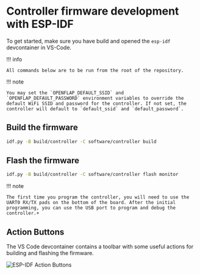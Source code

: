 # Controller firmware development with ESP-IDF

To get started, make sure you have build and opened the `esp-idf` devcontainer in VS-Code.


!!! info
    
    All commands below are to be run from the root of the repository.

!!! note

    You may set the `OPENFLAP_DEFAULT_SSID` and `OPENFLAP_DEFAULT_PASSWORD` environment variables to override the default WiFi SSID and password for the controller. If not set, the controller will default to `default_ssid` and `default_password`.

## Build the firmware

```bash
idf.py -B build/controller -C software/controller build
```

## Flash the firmware

```bash
idf.py -B build/controller -C software/controller flash monitor
```

!!! note 

    The first time you program the controller, you will need to use the UART0 RX/TX pads on the bottom of the board. After the initial programming, you can use the USB port to program and debug the controller.+

## Action Buttons

The VS Code devcontainer contains a toolbar with some useful actions for building and flashing the firmware.

![ESP-IDF Action Buttons](../../docs/images/esp-idf-dev-toolbar.png)